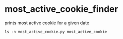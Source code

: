 # most_active_cookie_finder
prints most active cookie for a given date
```
ls -n most_active_cookie.py most_active_cookie
```
